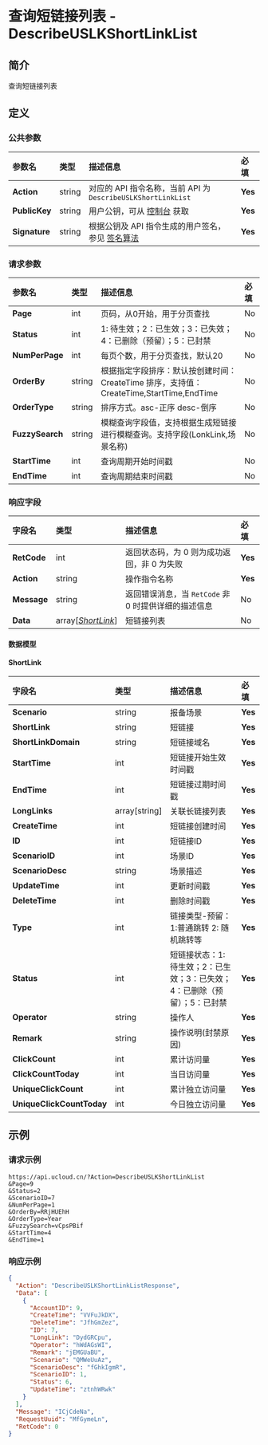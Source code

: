 # 查询短链接列表 - DescribeUSLKShortLinkList

## 简介

查询短链接列表









## 定义

### 公共参数

| 参数名 | 类型 | 描述信息 | 必填 |
|:---|:---|:---|:---|
| **Action**     | string  | 对应的 API 指令名称，当前 API 为 `DescribeUSLKShortLinkList`                        | **Yes** |
| **PublicKey**  | string  | 用户公钥，可从 [控制台](https://console.ucloud.cn/uapi/apikey) 获取                                             | **Yes** |
| **Signature**  | string  | 根据公钥及 API 指令生成的用户签名，参见 [签名算法](api/summary/signature.md)  | **Yes** |

### 请求参数

| 参数名 | 类型 | 描述信息 | 必填 |
|:---|:---|:---|:---|
| **Page** | int | 页码，从0开始，用于分页查找 |No|
| **Status** | int | 1: 待生效；2：已生效；3：已失效；4：已删除（预留）；5：已封禁 |No|
| **NumPerPage** | int | 每页个数，用于分页查找，默认20 |No|
| **OrderBy** | string | 根据指定字段排序：默认按创建时间：CreateTime 排序，支持值：CreateTime,StartTime,EndTime |No|
| **OrderType** | string | 排序方式。asc-正序 desc-倒序<br /> |No|
| **FuzzySearch** | string | 模糊查询字段值，支持根据生成短链接进行模糊查询。支持字段(LonkLink,场景名称)<br /> |No|
| **StartTime** | int | 查询周期开始时间戳 |No|
| **EndTime** | int | 查询周期结束时间戳 |No|

### 响应字段

| 字段名 | 类型 | 描述信息 | 必填 |
|:---|:---|:---|:---|
| **RetCode** | int | 返回状态码，为 0 则为成功返回，非 0 为失败 |**Yes**|
| **Action** | string | 操作指令名称 |**Yes**|
| **Message** | string | 返回错误消息，当 `RetCode` 非 0 时提供详细的描述信息 |No|
| **Data** | array[[*ShortLink*](#ShortLink)] | 短链接列表 |No|

#### 数据模型


#### ShortLink

| 字段名 | 类型 | 描述信息 | 必填 |
|:---|:---|:---|:---|
| **Scenario** | string | 报备场景 |**Yes**|
| **ShortLink** | string | 短链接 |**Yes**|
| **ShortLinkDomain** | string | 短链接域名 |**Yes**|
| **StartTime** | int | 短链接开始生效时间戳 |**Yes**|
| **EndTime** | int | 短链接过期时间戳 |**Yes**|
| **LongLinks** | array[string] | 关联长链接列表 |**Yes**|
| **CreateTime** | int | 短链接创建时间 |**Yes**|
| **ID** | int | 短链接ID |**Yes**|
| **ScenarioID** | int | 场景ID |**Yes**|
| **ScenarioDesc** | string | 场景描述 |**Yes**|
| **UpdateTime** | int | 更新时间戳 |**Yes**|
| **DeleteTime** | int | 删除时间戳 |**Yes**|
| **Type** | int | 链接类型-预留：1:普通跳转 2: 随机跳转等 |**Yes**|
| **Status** | int | 短链接状态：1: 待生效；2：已生效；3：已失效；4：已删除（预留）；5：已封禁 |**Yes**|
| **Operator** | string | 操作人 |**Yes**|
| **Remark** | string | 操作说明(封禁原因) |**Yes**|
| **ClickCount** | int | 累计访问量 |**Yes**|
| **ClickCountToday** | int | 当日访问量 |**Yes**|
| **UniqueClickCount** | int | 累计独立访问量 |**Yes**|
| **UniqueClickCountToday** | int | 今日独立访问量 |**Yes**|

## 示例

### 请求示例
    
```
https://api.ucloud.cn/?Action=DescribeUSLKShortLinkList
&Page=9
&Status=2
&ScenarioID=7
&NumPerPage=1
&OrderBy=RRjHUEhH
&OrderType=Year
&FuzzySearch=vCpsPBif
&StartTime=4
&EndTime=1
```

### 响应示例
    
```json
{
  "Action": "DescribeUSLKShortLinkListResponse",
  "Data": [
    {
      "AccountID": 9,
      "CreateTime": "VVFuJkDX",
      "DeleteTime": "JfhGmZez",
      "ID": 7,
      "LongLink": "DydGRCpu",
      "Operator": "hWdAGsWI",
      "Remark": "jEMGUaBU",
      "Scenario": "QMWeUuAz",
      "ScenarioDesc": "fGhkIgmR",
      "ScenarioID": 1,
      "Status": 6,
      "UpdateTime": "ztnhWRwk"
    }
  ],
  "Message": "ICjCdeNa",
  "RequestUuid": "MfGymeLn",
  "RetCode": 0
}
```





